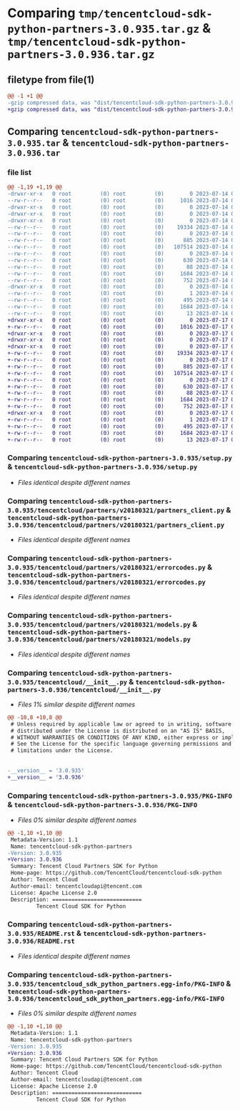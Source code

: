 # Comparing `tmp/tencentcloud-sdk-python-partners-3.0.935.tar.gz` & `tmp/tencentcloud-sdk-python-partners-3.0.936.tar.gz`

## filetype from file(1)

```diff
@@ -1 +1 @@
-gzip compressed data, was "dist/tencentcloud-sdk-python-partners-3.0.935.tar", last modified: Fri Jul 14 00:35:44 2023, max compression
+gzip compressed data, was "dist/tencentcloud-sdk-python-partners-3.0.936.tar", last modified: Mon Jul 17 00:32:31 2023, max compression
```

## Comparing `tencentcloud-sdk-python-partners-3.0.935.tar` & `tencentcloud-sdk-python-partners-3.0.936.tar`

### file list

```diff
@@ -1,19 +1,19 @@
-drwxr-xr-x   0 root         (0) root         (0)        0 2023-07-14 00:35:44.000000 tencentcloud-sdk-python-partners-3.0.935/
--rw-r--r--   0 root         (0) root         (0)     1016 2023-07-14 00:35:44.000000 tencentcloud-sdk-python-partners-3.0.935/setup.py
-drwxr-xr-x   0 root         (0) root         (0)        0 2023-07-14 00:35:44.000000 tencentcloud-sdk-python-partners-3.0.935/tencentcloud/
-drwxr-xr-x   0 root         (0) root         (0)        0 2023-07-14 00:35:44.000000 tencentcloud-sdk-python-partners-3.0.935/tencentcloud/partners/
-drwxr-xr-x   0 root         (0) root         (0)        0 2023-07-14 00:35:44.000000 tencentcloud-sdk-python-partners-3.0.935/tencentcloud/partners/v20180321/
--rw-r--r--   0 root         (0) root         (0)    19334 2023-07-14 00:35:44.000000 tencentcloud-sdk-python-partners-3.0.935/tencentcloud/partners/v20180321/partners_client.py
--rw-r--r--   0 root         (0) root         (0)        0 2023-07-14 00:35:44.000000 tencentcloud-sdk-python-partners-3.0.935/tencentcloud/partners/v20180321/__init__.py
--rw-r--r--   0 root         (0) root         (0)      885 2023-07-14 00:35:44.000000 tencentcloud-sdk-python-partners-3.0.935/tencentcloud/partners/v20180321/errorcodes.py
--rw-r--r--   0 root         (0) root         (0)   107514 2023-07-14 00:35:44.000000 tencentcloud-sdk-python-partners-3.0.935/tencentcloud/partners/v20180321/models.py
--rw-r--r--   0 root         (0) root         (0)        0 2023-07-14 00:35:44.000000 tencentcloud-sdk-python-partners-3.0.935/tencentcloud/partners/__init__.py
--rw-r--r--   0 root         (0) root         (0)      630 2023-07-14 00:35:44.000000 tencentcloud-sdk-python-partners-3.0.935/tencentcloud/__init__.py
--rw-r--r--   0 root         (0) root         (0)       88 2023-07-14 00:35:44.000000 tencentcloud-sdk-python-partners-3.0.935/setup.cfg
--rw-r--r--   0 root         (0) root         (0)     1684 2023-07-14 00:35:44.000000 tencentcloud-sdk-python-partners-3.0.935/PKG-INFO
--rw-r--r--   0 root         (0) root         (0)      752 2023-07-14 00:35:44.000000 tencentcloud-sdk-python-partners-3.0.935/README.rst
-drwxr-xr-x   0 root         (0) root         (0)        0 2023-07-14 00:35:44.000000 tencentcloud-sdk-python-partners-3.0.935/tencentcloud_sdk_python_partners.egg-info/
--rw-r--r--   0 root         (0) root         (0)        1 2023-07-14 00:35:44.000000 tencentcloud-sdk-python-partners-3.0.935/tencentcloud_sdk_python_partners.egg-info/dependency_links.txt
--rw-r--r--   0 root         (0) root         (0)      495 2023-07-14 00:35:44.000000 tencentcloud-sdk-python-partners-3.0.935/tencentcloud_sdk_python_partners.egg-info/SOURCES.txt
--rw-r--r--   0 root         (0) root         (0)     1684 2023-07-14 00:35:44.000000 tencentcloud-sdk-python-partners-3.0.935/tencentcloud_sdk_python_partners.egg-info/PKG-INFO
--rw-r--r--   0 root         (0) root         (0)       13 2023-07-14 00:35:44.000000 tencentcloud-sdk-python-partners-3.0.935/tencentcloud_sdk_python_partners.egg-info/top_level.txt
+drwxr-xr-x   0 root         (0) root         (0)        0 2023-07-17 00:32:31.000000 tencentcloud-sdk-python-partners-3.0.936/
+-rw-r--r--   0 root         (0) root         (0)     1016 2023-07-17 00:32:31.000000 tencentcloud-sdk-python-partners-3.0.936/setup.py
+drwxr-xr-x   0 root         (0) root         (0)        0 2023-07-17 00:32:31.000000 tencentcloud-sdk-python-partners-3.0.936/tencentcloud/
+drwxr-xr-x   0 root         (0) root         (0)        0 2023-07-17 00:32:31.000000 tencentcloud-sdk-python-partners-3.0.936/tencentcloud/partners/
+drwxr-xr-x   0 root         (0) root         (0)        0 2023-07-17 00:32:31.000000 tencentcloud-sdk-python-partners-3.0.936/tencentcloud/partners/v20180321/
+-rw-r--r--   0 root         (0) root         (0)    19334 2023-07-17 00:32:31.000000 tencentcloud-sdk-python-partners-3.0.936/tencentcloud/partners/v20180321/partners_client.py
+-rw-r--r--   0 root         (0) root         (0)        0 2023-07-17 00:32:31.000000 tencentcloud-sdk-python-partners-3.0.936/tencentcloud/partners/v20180321/__init__.py
+-rw-r--r--   0 root         (0) root         (0)      885 2023-07-17 00:32:31.000000 tencentcloud-sdk-python-partners-3.0.936/tencentcloud/partners/v20180321/errorcodes.py
+-rw-r--r--   0 root         (0) root         (0)   107514 2023-07-17 00:32:31.000000 tencentcloud-sdk-python-partners-3.0.936/tencentcloud/partners/v20180321/models.py
+-rw-r--r--   0 root         (0) root         (0)        0 2023-07-17 00:32:31.000000 tencentcloud-sdk-python-partners-3.0.936/tencentcloud/partners/__init__.py
+-rw-r--r--   0 root         (0) root         (0)      630 2023-07-17 00:32:31.000000 tencentcloud-sdk-python-partners-3.0.936/tencentcloud/__init__.py
+-rw-r--r--   0 root         (0) root         (0)       88 2023-07-17 00:32:31.000000 tencentcloud-sdk-python-partners-3.0.936/setup.cfg
+-rw-r--r--   0 root         (0) root         (0)     1684 2023-07-17 00:32:31.000000 tencentcloud-sdk-python-partners-3.0.936/PKG-INFO
+-rw-r--r--   0 root         (0) root         (0)      752 2023-07-17 00:32:31.000000 tencentcloud-sdk-python-partners-3.0.936/README.rst
+drwxr-xr-x   0 root         (0) root         (0)        0 2023-07-17 00:32:31.000000 tencentcloud-sdk-python-partners-3.0.936/tencentcloud_sdk_python_partners.egg-info/
+-rw-r--r--   0 root         (0) root         (0)        1 2023-07-17 00:32:31.000000 tencentcloud-sdk-python-partners-3.0.936/tencentcloud_sdk_python_partners.egg-info/dependency_links.txt
+-rw-r--r--   0 root         (0) root         (0)      495 2023-07-17 00:32:31.000000 tencentcloud-sdk-python-partners-3.0.936/tencentcloud_sdk_python_partners.egg-info/SOURCES.txt
+-rw-r--r--   0 root         (0) root         (0)     1684 2023-07-17 00:32:31.000000 tencentcloud-sdk-python-partners-3.0.936/tencentcloud_sdk_python_partners.egg-info/PKG-INFO
+-rw-r--r--   0 root         (0) root         (0)       13 2023-07-17 00:32:31.000000 tencentcloud-sdk-python-partners-3.0.936/tencentcloud_sdk_python_partners.egg-info/top_level.txt
```

### Comparing `tencentcloud-sdk-python-partners-3.0.935/setup.py` & `tencentcloud-sdk-python-partners-3.0.936/setup.py`

 * *Files identical despite different names*

### Comparing `tencentcloud-sdk-python-partners-3.0.935/tencentcloud/partners/v20180321/partners_client.py` & `tencentcloud-sdk-python-partners-3.0.936/tencentcloud/partners/v20180321/partners_client.py`

 * *Files identical despite different names*

### Comparing `tencentcloud-sdk-python-partners-3.0.935/tencentcloud/partners/v20180321/errorcodes.py` & `tencentcloud-sdk-python-partners-3.0.936/tencentcloud/partners/v20180321/errorcodes.py`

 * *Files identical despite different names*

### Comparing `tencentcloud-sdk-python-partners-3.0.935/tencentcloud/partners/v20180321/models.py` & `tencentcloud-sdk-python-partners-3.0.936/tencentcloud/partners/v20180321/models.py`

 * *Files identical despite different names*

### Comparing `tencentcloud-sdk-python-partners-3.0.935/tencentcloud/__init__.py` & `tencentcloud-sdk-python-partners-3.0.936/tencentcloud/__init__.py`

 * *Files 1% similar despite different names*

```diff
@@ -10,8 +10,8 @@
 # Unless required by applicable law or agreed to in writing, software
 # distributed under the License is distributed on an "AS IS" BASIS,
 # WITHOUT WARRANTIES OR CONDITIONS OF ANY KIND, either express or implied.
 # See the License for the specific language governing permissions and
 # limitations under the License.
 
 
-__version__ = '3.0.935'
+__version__ = '3.0.936'
```

### Comparing `tencentcloud-sdk-python-partners-3.0.935/PKG-INFO` & `tencentcloud-sdk-python-partners-3.0.936/PKG-INFO`

 * *Files 0% similar despite different names*

```diff
@@ -1,10 +1,10 @@
 Metadata-Version: 1.1
 Name: tencentcloud-sdk-python-partners
-Version: 3.0.935
+Version: 3.0.936
 Summary: Tencent Cloud Partners SDK for Python
 Home-page: https://github.com/TencentCloud/tencentcloud-sdk-python
 Author: Tencent Cloud
 Author-email: tencentcloudapi@tencent.com
 License: Apache License 2.0
 Description: ============================
         Tencent Cloud SDK for Python
```

### Comparing `tencentcloud-sdk-python-partners-3.0.935/README.rst` & `tencentcloud-sdk-python-partners-3.0.936/README.rst`

 * *Files identical despite different names*

### Comparing `tencentcloud-sdk-python-partners-3.0.935/tencentcloud_sdk_python_partners.egg-info/PKG-INFO` & `tencentcloud-sdk-python-partners-3.0.936/tencentcloud_sdk_python_partners.egg-info/PKG-INFO`

 * *Files 0% similar despite different names*

```diff
@@ -1,10 +1,10 @@
 Metadata-Version: 1.1
 Name: tencentcloud-sdk-python-partners
-Version: 3.0.935
+Version: 3.0.936
 Summary: Tencent Cloud Partners SDK for Python
 Home-page: https://github.com/TencentCloud/tencentcloud-sdk-python
 Author: Tencent Cloud
 Author-email: tencentcloudapi@tencent.com
 License: Apache License 2.0
 Description: ============================
         Tencent Cloud SDK for Python
```

